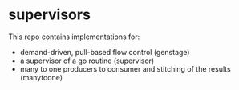 # supervisors

This repo contains implementations for:

* demand-driven, pull-based flow control (genstage)
* a supervisor of a go routine (supervisor)
* many to one producers to consumer and stitching of the results (manytoone)


